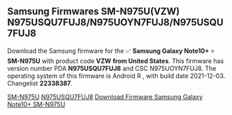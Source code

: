 <h2>Samsung Firmwares SM-N975U(VZW) N975USQU7FUJ8/N975UOYN7FUJ8/N975USQU7FUJ8</h2>
Download the Samsung firmware for the ✅ <strong>Samsung Galaxy Note10+ </strong> ⭐ <strong>SM-N975U</strong> with product code <strong>VZW</strong> <strong> from United States</strong>. This firmware has version number PDA <strong>N975USQU7FUJ8</strong> and CSC N975UOYN7FUJ8. The operating system of this firmware is Android R , with build date 2021-12-03. Changelist <strong>22338387</strong>.


[SM-N975U](https://samfirm.shop/samsung/model/SM-N975U)
[N975USQU7FUJ8](https://samfirm.shop/samsung/pda/N975USQU7FUJ8)
[Download Firmware Samsung Galaxy Note10+ SM-N975U](https://samfirm.shop/samsung/firmware/479976)
